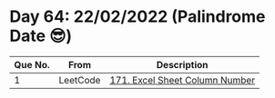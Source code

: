 # Day 64: 22/02/2022 (Palindrome Date 😎)

| Que No. | From | Description |
| --- | --- | --- |
| 1 | LeetCode | [171. Excel Sheet Column Number](https://leetcode.com/problems/excel-sheet-column-number/) |
